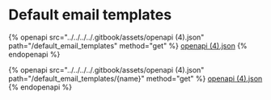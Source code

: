 # Default email templates

{% openapi src="../../../../.gitbook/assets/openapi (4).json" path="/default_email_templates" method="get" %}
[openapi (4).json](<../../../../.gitbook/assets/openapi (4).json>)
{% endopenapi %}

{% openapi src="../../../../.gitbook/assets/openapi (4).json" path="/default_email_templates/{name}" method="get" %}
[openapi (4).json](<../../../../.gitbook/assets/openapi (4).json>)
{% endopenapi %}
